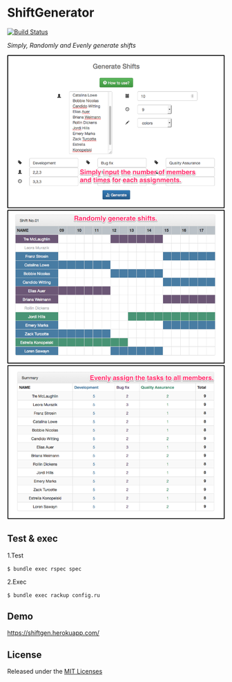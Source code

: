 # ShiftGenerator

[![Build Status](https://travis-ci.org/hkajiwara/ShiftGenerator.svg?branch=master)](https://travis-ci.org/hkajiwara/ShiftGenerator)

_Simply, Randomly and Evenly generate shifts_

![my image](public/img/ShiftGen1.png)
![my image](public/img/ShiftGen2.png)
![my image](public/img/ShiftGen3.png)

## Test & exec

1.Test
```
$ bundle exec rspec spec
```

2.Exec
```
$ bundle exec rackup config.ru
```

## Demo

https://shiftgen.herokuapp.com/

## License

Released under the [MIT Licenses](http://opensource.org/licenses/MIT)
